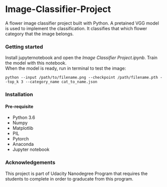 # Image-Classifier-Project
A flower image classifier project built with Python. A pretained VGG model is used to implement the classification. It classifies that which flower category that the image belongs.

### Getting started
Install jupyternotebook and open the *Image Classifier Project.ipynb*. Train the model with this notebook. <br/>
When the model is ready, run in terminal to test the image:
```
python --input /path/to/filename.png --checkpoint /path/filename.pth --top_k 3 --category_name cat_to_name.json
```

### Installation
#### Pre-requisite
* Python 3.6
* Numpy
* Matplotlib
* PIL
* Pytorch
* Anaconda
* Jupyter notebook


### Acknowledgements
This project is part of Udacity Nanodegree Program that requires the students to complete in order to graducate from this program.